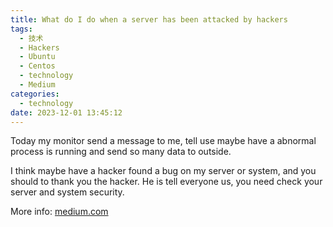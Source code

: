 ```yaml
---
title: What do I do when a server has been attacked by hackers
tags:
  - 技术
  - Hackers
  - Ubuntu
  - Centos
  - technology
  - Medium
categories:
  - technology
date: 2023-12-01 13:45:12
---
```

Today my monitor send a message to me, tell use maybe have a abnormal process is running and send so many data to outside.

I think maybe have a hacker found a bug on my server or system, and you should to thank you the hacker. He is tell everyone us, you need check your server and system security.

More info: [medium.com](https://medium.com/@cdndns/what-do-i-do-when-a-server-has-been-attacked-by-hackers-159909bcb808)